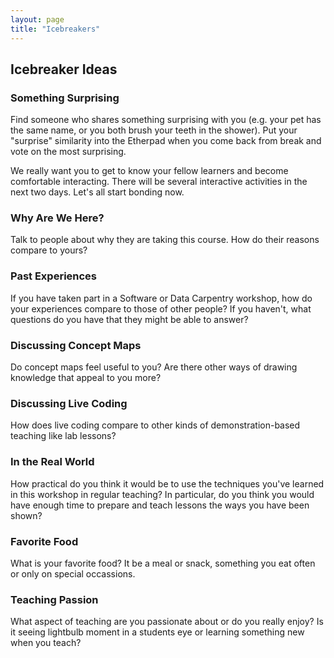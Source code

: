 ```yaml
---
layout: page
title: "Icebreakers"
---
```


## Icebreaker Ideas

### Something Surprising

Find someone who shares something surprising with you (e.g. your pet has the same name,
or you both brush your teeth in the shower). Put your "surprise" similarity into the Etherpad when
you come back from break and vote on the most surprising.

We really want you to get to know your fellow learners and become comfortable interacting. There
will be several interactive activities in the next two days. Let's all start bonding now.

### Why Are We Here?  

Talk to people about why they are taking this course.
How do their reasons compare to yours?

### Past Experiences

If you have taken part in a Software or Data Carpentry workshop,
how do your experiences compare to those of other people?
If you haven't,
what questions do you have that they might be able to answer?

### Discussing Concept Maps

Do concept maps feel useful to you?
Are there other ways of drawing knowledge that appeal to you more?

### Discussing Live Coding

How does live coding compare to other kinds of demonstration-based teaching
like lab lessons?

### In the Real World

How practical do you think it would be to use the techniques you've learned in this workshop
in regular teaching?
In particular,
do you think you would have enough time to prepare and teach lessons
the ways you have been shown?

### Favorite Food
What is your favorite food?
It be a meal or snack, something you eat often or only on special occassions. 

### Teaching Passion

What aspect of teaching are you passionate about or do you really enjoy?
Is it seeing lightbulb moment in a students eye or learning something new when you teach?

